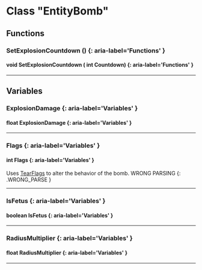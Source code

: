 # Class "EntityBomb"
## Functions
### SetExplosionCountdown () {: aria-label='Functions' }
#### void SetExplosionCountdown ( int Countdown)  {: aria-label='Functions' }

___ 
## Variables
### ExplosionDamage {: aria-label='Variables' }
#### float ExplosionDamage  {: aria-label='Variables' }

___ 
### Flags {: aria-label='Variables' }
#### int Flags  {: aria-label='Variables' }

Uses <a class="el" href="group__enums.html#ga497749198295d1f3d5ecd1c6d5ea2cce">TearFlags</a> to alter the behavior of the bomb. WRONG PARSING {: .WRONG_PARSE } 
___ 
### IsFetus {: aria-label='Variables' }
#### boolean IsFetus  {: aria-label='Variables' }

___ 
### RadiusMultiplier {: aria-label='Variables' }
#### float RadiusMultiplier  {: aria-label='Variables' }

___ 
